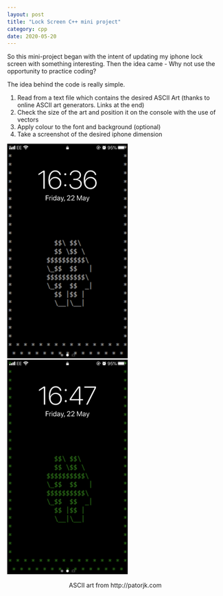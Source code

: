 ```yaml
---
layout: post
title: "Lock Screen C++ mini project"
category: cpp
date: 2020-05-20
---
```


So this mini-project began with the intent of updating my iphone lock screen with something interesting. Then the idea came - Why not use the opportunity to practice coding?

The idea behind the code is really simple. 

<ol>
  <li>
    Read from a text file which contains the desired ASCII Art (thanks to online ASCII art generators. Links at the end) 
  </li>
  
  <li>
    Check the size of the art and position it on the console with the use of vectors
  </li>
 
 <li>
    Apply colour to the font and background (optional)
 </li> 
  
 <li>
    Take a screenshot of the desired iphone dimension
 </li>
  
</ol>

<div id="images">
      <img class="iphone" src="/images/Whitehash.png" style="width: auto; height: auto;max-width: 500px;max-height: 500px" />
      <img class="iphone" src="/images/greenhash.png" style="width: auto; height: auto;max-width: 500px;max-height: 500px" />
      <p style="text-align:center">ASCII art from http://patorjk.com</p>
</div>
  




<script src="https://gist.github.com/cchanzl/07babb551e964ea347a726f44cf061f5.js"></script>

